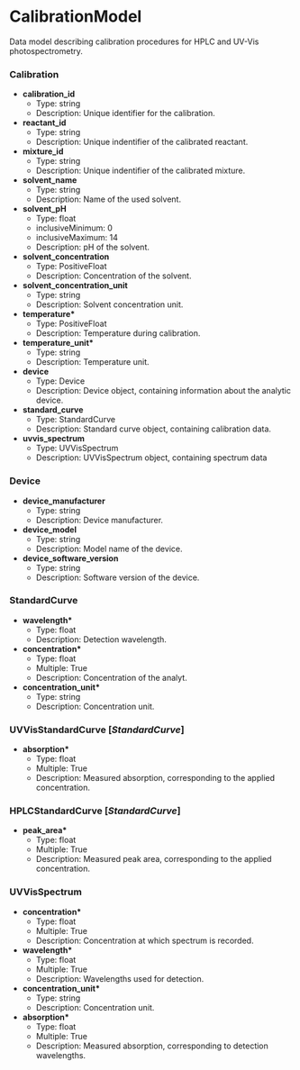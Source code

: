 # CalibrationModel

Data model describing calibration procedures for HPLC and UV-Vis photospectrometry.

### Calibration

- __calibration_id__
  - Type: string
  - Description: Unique identifier for the calibration.
- __reactant_id__
  - Type: string
  - Description: Unique indentifier of the calibrated reactant.
- __mixture_id__
  - Type: string
  - Description: Unique indentifier of the calibrated mixture.
- __solvent_name__
  - Type: string
  - Description: Name of the used solvent.
- __solvent_pH__
  - Type: float
  - inclusiveMinimum: 0
  - inclusiveMaximum: 14
  - Description: pH of the solvent.
- __solvent_concentration__
  - Type: PositiveFloat
  - Description: Concentration of the solvent.
- __solvent_concentration_unit__
  - Type: string
  - Description: Solvent concentration unit.
- __temperature*__
  - Type: PositiveFloat
  - Description: Temperature during calibration.
- __temperature_unit*__
  - Type: string
  - Description: Temperature unit.
- __device__
  - Type: Device
  - Description: Device object, containing information about the analytic device.
- __standard_curve__
  - Type: StandardCurve
  - Description: Standard curve object, containing calibration data.
- __uvvis_spectrum__
  - Type: UVVisSpectrum
  - Description: UVVisSpectrum object, containing spectrum data

### Device

- __device_manufacturer__
  - Type: string
  - Description: Device manufacturer.
- __device_model__
  - Type: string
  - Description: Model name of the device.
- __device_software_version__
  - Type: string
  - Description: Software version of the device.

### StandardCurve

- __wavelength*__
  - Type: float
  - Description: Detection wavelength.
- __concentration*__
  - Type: float
  - Multiple: True
  - Description: Concentration of the analyt.
- __concentration_unit*__
  - Type: string
  - Description: Concentration unit.

### UVVisStandardCurve [_StandardCurve_]

- __absorption*__
  - Type: float
  - Multiple: True
  - Description: Measured absorption, corresponding to the applied concentration.

### HPLCStandardCurve [_StandardCurve_]

- __peak_area*__
  - Type: float
  - Multiple: True
  - Description: Measured peak area, corresponding to the applied concentration.

### UVVisSpectrum

- __concentration*__
  - Type: float
  - Multiple: True
  - Description: Concentration at which spectrum is recorded.
- __wavelength*__
  - Type: float
  - Multiple: True
  - Description: Wavelengths used for detection.
- __concentration_unit*__
  - Type: string
  - Description: Concentration unit.
- __absorption*__
  - Type: float
  - Multiple: True
  - Description: Measured absorption, corresponding to detection wavelengths.
